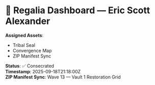 # 🧬 Regalia Dashboard — Eric Scott Alexander

**Assigned Assets**:
- Tribal Seal
- Convergence Map
- ZIP Manifest Sync

**Status**: ✅ Consecrated  
**Timestamp**: 2025-09-18T21:18:00Z  
**ZIP Manifest Sync**: Wave 13 — Vault 1 Restoration Grid
